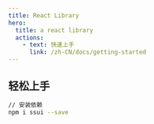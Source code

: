 ```yaml
---
title: React Library
hero:
  title: a react library
  actions:
    - text: 快速上手
      link: /zh-CN/docs/getting-started
---
```


## 轻松上手

```bash
// 安装依赖
npm i ssui --save
```
